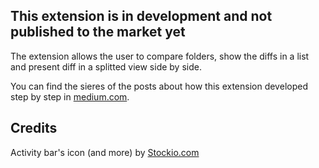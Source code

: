 ## This extension is in development and not published to the market yet

The extension allows the user to compare folders, show the diffs in a list and present diff in a splitted view side by side.

You can find the sieres of the posts about how this extension developed step by step in [medium.com](https://medium.com/@moshfeu/comparefolders-visual-studio-code-extension-journey-intro-b540a0539629?source=friends_link&sk=db37e1889766ccd8fe553958a12a8f69).


## Credits
Activity bar's icon (and more) by [Stockio.com](https://www.stockio.com/free-icon/folders)
